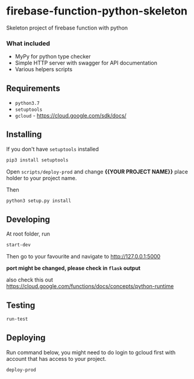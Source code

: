 # firebase-function-python-skeleton
Skeleton project of firebase function with python

### What included
- MyPy for python type checker
- Simple HTTP server with swagger for API documentation
- Various helpers scripts

## Requirements
- `python3.7`
- `setuptools`
- `gcloud` - https://cloud.google.com/sdk/docs/

## Installing
If you don't have `setuptools` installed
```bash
pip3 install setuptools
```

Open `scripts/deploy-prod` and change **{{YOUR PROJECT NAME}}** place holder to your project name.

Then
```bash
python3 setup.py install
```

## Developing
At root folder, run

```bash
start-dev
```

Then go to your favourite and navigate to http://127.0.0.1:5000

**port might be changed, please check in `flask` output**

also check this out https://cloud.google.com/functions/docs/concepts/python-runtime

## Testing
```bash
run-test
```

## Deploying
Run command below, you might need to do login to gcloud first with account that has access to your project.

```bash
deploy-prod
```
